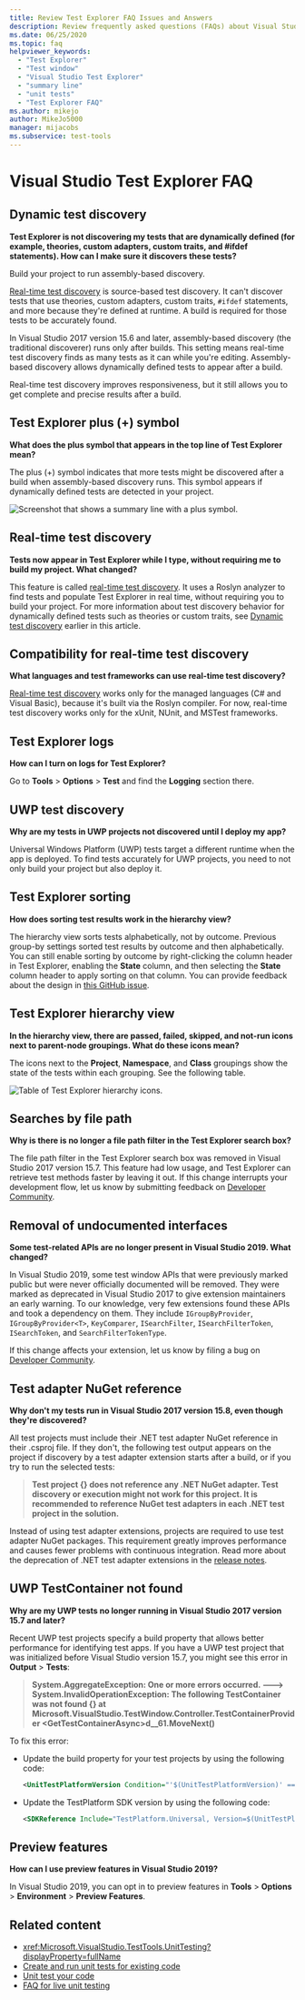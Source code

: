```yaml
---
title: Review Test Explorer FAQ Issues and Answers
description: Review frequently asked questions (FAQs) about Visual Studio Test Explorer, which include some common troubleshooting scenarios.
ms.date: 06/25/2020
ms.topic: faq
helpviewer_keywords:
  - "Test Explorer"
  - "Test window"
  - "Visual Studio Test Explorer"
  - "summary line"
  - "unit tests"
  - "Test Explorer FAQ"
ms.author: mikejo
author: MikeJo5000
manager: mijacobs
ms.subservice: test-tools
---
```

# Visual Studio Test Explorer FAQ

## Dynamic test discovery

**Test Explorer is not discovering my tests that are dynamically defined (for example, theories, custom adapters, custom traits, and #ifdef statements). How can I make sure it discovers these tests?**

Build your project to run assembly-based discovery.

[Real-time test discovery](https://devblogs.microsoft.com/dotnet/real-time-test-discovery/) is source-based test discovery. It can't discover tests that use theories, custom adapters, custom traits, `#ifdef` statements, and more because they're defined at runtime. A build is required for those tests to be accurately found.

In Visual Studio 2017 version 15.6 and later, assembly-based discovery (the traditional discoverer) runs only after builds. This setting means real-time test discovery finds as many tests as it can while you're editing. Assembly-based discovery allows dynamically defined tests to appear after a build.

Real-time test discovery improves responsiveness, but it still allows you to get complete and precise results after a build.

## Test Explorer plus (+) symbol

**What does the plus symbol that appears in the top line of Test Explorer mean?**

The plus (+) symbol indicates that more tests might be discovered after a build when assembly-based discovery runs. This symbol appears if dynamically defined tests are detected in your project.

![Screenshot that shows a summary line with a plus symbol.](media/testex-plussymbol.png)

## Real-time test discovery

**Tests now appear in Test Explorer while I type, without requiring me to build my project. What changed?**

This feature is called [real-time test discovery](https://devblogs.microsoft.com/dotnet/real-time-test-discovery/). It uses a Roslyn analyzer to find tests and populate Test Explorer in real time, without requiring you to build your project. For more information about test discovery behavior for dynamically defined tests such as theories or custom traits, see [Dynamic test discovery](#dynamic-test-discovery) earlier in this article.

## Compatibility for real-time test discovery

**What languages and test frameworks can use real-time test discovery?**

[Real-time test discovery](https://devblogs.microsoft.com/dotnet/real-time-test-discovery/) works only for the managed languages (C# and Visual Basic), because it's built via the Roslyn compiler. For now, real-time test discovery works only for the xUnit, NUnit, and MSTest frameworks.

## Test Explorer logs

**How can I turn on logs for Test Explorer?**

Go to **Tools** > **Options** > **Test** and find the **Logging** section there.

## UWP test discovery

**Why are my tests in UWP projects not discovered until I deploy my app?**

Universal Windows Platform (UWP) tests target a different runtime when the app is deployed. To find tests accurately for UWP projects, you need to not only build your project but also deploy it.

## Test Explorer sorting

**How does sorting test results work in the hierarchy view?**

The hierarchy view sorts tests alphabetically, not by outcome. Previous group-by settings sorted test results by outcome and then alphabetically. You can still enable sorting by outcome by right-clicking the column header in Test Explorer, enabling the **State** column, and then selecting the **State** column header to apply sorting on that column. You can provide feedback about the design in [this GitHub issue](https://github.com/Microsoft/vstest/issues/1425).

## Test Explorer hierarchy view

**In the hierarchy view, there are passed, failed, skipped, and not-run icons next to parent-node groupings. What do these icons mean?**

The icons next to the **Project**, **Namespace**, and **Class** groupings show the state of the tests within each grouping. See the following table.

![Table of Test Explorer hierarchy icons.](media/testex-hierarchy-icons.png)

## Searches by file path

**Why is there is no longer a file path filter in the Test Explorer search box?**

The file path filter in the Test Explorer search box was removed in Visual Studio 2017 version 15.7. This feature had low usage, and Test Explorer can retrieve test methods faster by leaving it out. If this change interrupts your development flow, let us know by submitting feedback on [Developer Community](https://aka.ms/feedback/suggest?space=8).

## Removal of undocumented interfaces

**Some test-related APIs are no longer present in Visual Studio 2019. What changed?**

In Visual Studio 2019, some test window APIs that were previously marked public but were never officially documented will be removed. They were marked as deprecated in Visual Studio 2017 to give extension maintainers an early warning. To our knowledge, very few extensions found these APIs and took a dependency on them. They include `IGroupByProvider`, `IGroupByProvider<T>`, `KeyComparer`, `ISearchFilter`, `ISearchFilterToken`, `ISearchToken`, and `SearchFilterTokenType`.

If this change affects your extension, let us know by filing a bug on [Developer Community](https://aka.ms/feedback/suggest?space=8).

## Test adapter NuGet reference

**Why don't my tests run in Visual Studio 2017 version 15.8, even though they're discovered?**

All test projects must include their .NET test adapter NuGet reference in their .csproj file. If they don't, the following test output appears on the project if discovery by a test adapter extension starts after a build, or if you try to run the selected tests:

> **Test project {} does not reference any .NET NuGet adapter. Test discovery or execution might not work for this project. It is recommended to reference NuGet test adapters in each .NET test project in the solution.**

Instead of using test adapter extensions, projects are required to use test adapter NuGet packages. This requirement greatly improves performance and causes fewer problems with continuous integration. Read more about the deprecation of .NET test adapter extensions in the [release notes](/visualstudio/releasenotes/vs2017-relnotes-v15.8#testadapterextension).

## UWP TestContainer not found

**Why are my UWP tests no longer running in Visual Studio 2017 version 15.7 and later?**

Recent UWP test projects specify a build property that allows better performance for identifying test apps. If you have a UWP test project that was initialized before Visual Studio version 15.7, you might see this error in **Output** > **Tests**:

> **System.AggregateException: One or more errors occurred. ---> System.InvalidOperationException: The following TestContainer was not found {} at Microsoft.VisualStudio.TestWindow.Controller.TestContainerProvider \<GetTestContainerAsync>d__61.MoveNext()**

To fix this error:

- Update the build property for your test projects by using the following code:

  ```XML
  <UnitTestPlatformVersion Condition="'$(UnitTestPlatformVersion)' == ''">$(VisualStudioVersion)</UnitTestPlatformVersion>
  ```

- Update the TestPlatform SDK version by using the following code:

  ```XML
  <SDKReference Include="TestPlatform.Universal, Version=$(UnitTestPlatformVersion)" />
  ```

## Preview features

**How can I use preview features in Visual Studio 2019?**

In Visual Studio 2019, you can opt in to preview features in **Tools** > **Options** > **Environment** > **Preview Features**.

## Related content

- <xref:Microsoft.VisualStudio.TestTools.UnitTesting?displayProperty=fullName>
- [Create and run unit tests for existing code](/previous-versions/dd293546(v=vs.110))
- [Unit test your code](unit-test-your-code.md)
- [FAQ for live unit testing](live-unit-testing-faq.yml)
